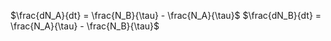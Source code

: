 <script type="text/javascript" src="http://cdn.mathjax.org/mathjax/latest/MathJax.js?config=default"></script>
$\frac{dN_A}{dt} = \frac{N_B}{\tau} - \frac{N_A}{\tau}$ 
$\frac{dN_B}{dt} = \frac{N_A}{\tau} - \frac{N_B}{\tau}$
